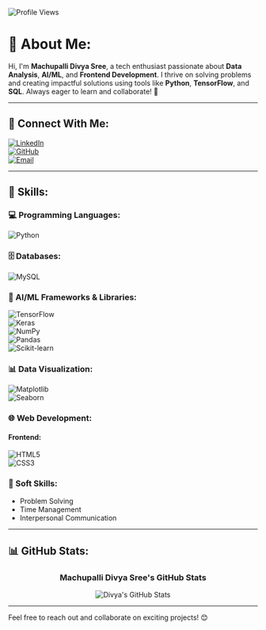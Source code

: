 ![Profile Views](https://komarev.com/ghpvc/?username=Avi734&color=blue)

# 💫 About Me:
Hi, I'm **Machupalli Divya Sree**, a tech enthusiast passionate about **Data Analysis**, **AI/ML**, and **Frontend Development**. I thrive on solving problems and creating impactful solutions using tools like **Python**, **TensorFlow**, and **SQL**. Always eager to learn and collaborate! 🚀  

---

## 🔗 Connect With Me:
[![LinkedIn](https://img.shields.io/badge/LinkedIn-blue?style=for-the-badge&logo=linkedin&logoColor=white)](https://linkedin.com/in/divya-sree-machupalli-53259b257)  
[![GitHub](https://img.shields.io/badge/GitHub-black?style=for-the-badge&logo=github&logoColor=white)](https://github.com/Avi734)  
[![Email](https://img.shields.io/badge/Email-D14836?style=for-the-badge&logo=gmail&logoColor=white)](mailto:divyareddy.machupalli@gmail.com "divyareddy.machupalli@gmail.com")  

---

## 🚀 Skills:

### 💻 Programming Languages:
![Python](https://img.shields.io/badge/Python-3776AB?style=for-the-badge&logo=python&logoColor=white)

### 🗄️ Databases:
![MySQL](https://img.shields.io/badge/MySQL-4479A1?style=for-the-badge&logo=mysql&logoColor=white)

### 🤖 AI/ML Frameworks & Libraries:
![TensorFlow](https://img.shields.io/badge/TensorFlow-FF6F00?style=for-the-badge&logo=tensorflow&logoColor=white)  
![Keras](https://img.shields.io/badge/Keras-D00000?style=for-the-badge&logo=keras&logoColor=white)  
![NumPy](https://img.shields.io/badge/NumPy-013243?style=for-the-badge&logo=numpy&logoColor=white)  
![Pandas](https://img.shields.io/badge/Pandas-150458?style=for-the-badge&logo=pandas&logoColor=white)  
![Scikit-learn](https://img.shields.io/badge/Scikit--learn-F7931E?style=for-the-badge&logo=scikit-learn&logoColor=white)  

### 📊 Data Visualization:
![Matplotlib](https://img.shields.io/badge/Matplotlib-11557C?style=for-the-badge&logo=&logoColor=white)  
![Seaborn](https://img.shields.io/badge/Seaborn-2B7A77?style=for-the-badge&logo=&logoColor=white)  

### 🌐 Web Development:

#### Frontend:
![HTML5](https://img.shields.io/badge/HTML5-E34F26?style=for-the-badge&logo=html5&logoColor=white)  
![CSS3](https://img.shields.io/badge/CSS3-1572B6?style=for-the-badge&logo=css3&logoColor=white)  

### 🧠 Soft Skills:
- Problem Solving  
- Time Management  
- Interpersonal Communication  

---

## 📊 GitHub Stats:

<div align="center">
  
  ### Machupalli Divya Sree's GitHub Stats  
  ![Divya's GitHub Stats](https://github-readme-stats.vercel.app/api?username=Avi734&show_icons=true&theme=radical)  

</div>

---

Feel free to reach out and collaborate on exciting projects! 😊
